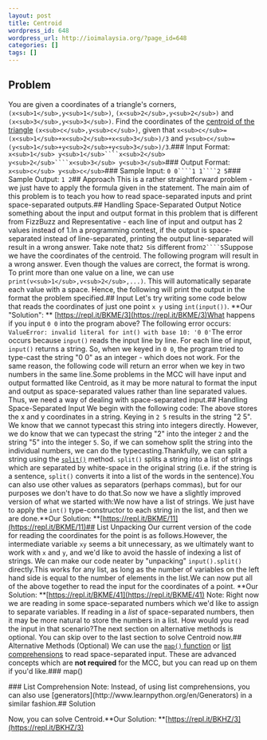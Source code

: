```yaml
---
layout: post
title: Centroid
wordpress_id: 648
wordpress_url: http://ioimalaysia.org/?page_id=648
categories: []
tags: []
---
```

## Problem
You are given a coordinates of a triangle's corners, ``(x<sub>1</sub>,y<sub>1</sub>)``, ``(x<sub>2</sub>,y<sub>2</sub>)`` and ``(x<sub>3</sub>,y<sub>3</sub>)``. Find the coordinates of the [centroid of the triangle](http://www.mathopenref.com/trianglecentroid.html) ``(x<sub>c</sub>,y<sub>c</sub>)``, given that ``x<sub>c</sub>=(x<sub>1</sub>+x<sub>2</sub>+x<sub>3</sub>)/3`` and ``y<sub>c</sub>=(y<sub>1</sub>+y<sub>2</sub>+y<sub>3</sub>)/3``.### Input Format:
``x<sub>1</sub> y<sub>1</sub>````x<sub>2</sub> y<sub>2</sub>````x<sub>3</sub> y<sub>3</sub>``### Output Format:
``x<sub>c</sub> y<sub>c</sub>``### Sample Input:
``0 0````1 1````2 5``### Sample Output:
``1 2``## Approach
This is a rather straightforward problem - we just have to apply the formula given in the statement. The main aim of this problem is to teach you how to read space-separated inputs and print space-separated outputs.## Handling Space-Separated Output
Notice something about the input and output format in this problem that is different from FizzBuzz and Representative - each line of input and output has 2 values instead of 1.In a programming contest, if the output is space-separated instead of line-separated, printing the output line-separated will result in a wrong answer. Take note that``2 5``is different from``2````5``Suppose we have the coordinates of the centroid. The following program will result in a wrong answer.<script src="//repl.it/embed/BKME/25.js"></script> Even though the values are correct, the format is wrong. To print more than one value on a line, we can use ``print(v<sub>1</sub>,v<sub>2</sub>,...)``. This will automatically separate each value with a space. Hence, the following will print the output in the format the problem specified.<script src="//repl.it/embed/BKME/35.js"></script>## Input
Let's try writing some code below that reads the coordinates of just one point ``x y`` using ``int(input())``.<script src="//repl.it/embed/BKME/1.js"></script> **Our "Solution": ** [https://repl.it/BKME/3](https://repl.it/BKME/3)What happens if you input ``0 0`` into the program above? The following error occurs: ``ValueError: invalid literal for int() with base 10: '0 0'``The error occurs because ``input()`` reads the input line by line. For each line of input, ``input()`` returns a string. So, when we keyed in ``0 0``, the program tried to type-cast the string "0 0" as an integer - which does not work. For the same reason, the following code will return an error when we key in two numbers in the same line.<script src="//repl.it/embed/BKME/6.js"></script>Some problems in the MCC will have input and output formatted like Centroid, as it may be more natural to format the input and output as space-separated values rather than line separated values. Thus, we need a way of dealing with space-separated input.## Handling Space-Separated Input
We begin with the following code:<script src="//repl.it/embed/BKME/9.js"></script> The above stores the x and y coordinates in a string. Keying in ``2 5`` results in the string "2 5". We know that we cannot typecast this string into integers directly. However, we do know that we can typecast the string "2" into the integer ``2`` and the string "5" into the integer ``5``. So, if we can somehow split the string into the individual numbers, we can do the typecasting.Thankfully, we can split a string using the [``split()``](http://www.tutorialspoint.com/python/string_split.htm) method. ``split()`` splits a string into a list of strings which are separated by white-space in the original string (i.e. if the string is a sentence, ``split()`` converts it into a list of the words in the sentence).<script src="//repl.it/embed/BKMY.js"></script>You can also use other values as separators (perhaps commas), but for our purposes we don't have to do that.So now we have a slightly improved version of what we started with:<script src="//repl.it/embed/BKME/10.js"></script>We now have a list of strings. We just have to apply the ``int()`` type-constructor to each string in the list, and then we are done.<script src="//repl.it/embed/BKME/12.js"></script>**Our Solution: **[https://repl.it/BKME/11](https://repl.it/BKME/11)## List Unpacking
Our current version of the code for reading the coordinates for the point is as follows.<script src="//repl.it/embed/BKME/37.js"></script>However, the intermediate variable ``xy`` seems a bit unnecessary, as we ultimately want to work with ``x`` and ``y``, and we'd like to avoid the hassle of indexing a list of strings. We can make our code neater by "unpacking" ``input().split()`` directly.<script src="//repl.it/embed/BKME/27.js"></script>This works for any list, as long as the number of variables on the left hand side is equal to the number of elements in the list.We can now put all of the above together to read the input for the coordinates of a point.<script src="//repl.it/embed/BKME/38.js"></script> **Our Solution: **[https://repl.it/BKME/41](https://repl.it/BKME/41) Note: Right now we are reading in some space-separated numbers which we'd like to assign to separate variables. If reading in a _list_ of space-separated numbers, then it may be more natural to store the numbers in a list. How would you read the input in that scenario?The next section on alternative methods is optional. You can skip over to the last section to solve Centroid now.## Alternative Methods (Optional)
We can use the [``map()`` function](https://infohost.nmt.edu/tcc/help/pubs/python/web/map-function.html) or [list comprehensions](http://www.secnetix.de/olli/Python/list_comprehensions.hawk) to read space-separated input. These are advanced concepts which are **not required** for the MCC, but you can read up on them if you'd like.### map()
<script src="//repl.it/embed/BKbr/1.js"></script>### List Comprehension
<script src="//repl.it/embed/BKbr.js"></script> Note: Instead, of using list comprehensions, you can also use [generators](http://www.learnpython.org/en/Generators) in a similar fashion.## Solution
Now, you can solve Centroid.<script src="//repl.it/embed/BKME/31.js"></script>**Our Solution: **[https://repl.it/BKHZ/3](https://repl.it/BKHZ/3)

